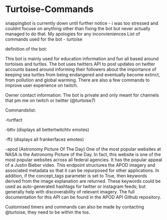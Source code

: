 # Turtoise-Commands
snappingbot is currently down until further notice - i was too stressed and couldnt focuse on anything other than fixing the bot but never actually managed to do that. My apologies for any inconvieniences
List of commands used for  the bot - turtoise 


definition of the bot:

This bot is mainly used for education information and fun all based around tortoises and turtles. The bot uses twitters API to post updates on twitter accounts based around informing their followers about the importance of keeping sea turtles from being  endangered and eventually become extinct,  from pollution and global warming. There are also a few commands to improve user experience on twitch.


Owner contact information:
The bot is private and only meant for channels that pm me on twitch or twitter (@turtoise7)

Commandslist:

-turtfact

-bttv (displays all bettertwitchtv emotes)

-ffz (displays all frankerfacez emotes)

-apod (Astronomy Picture Of The Day)
One of the most popular websites at NASA is the Astronomy Picture of the Day. In fact, this website is one of the most popular websites across all federal agencies. It has the popular appeal of a Justin Bieber video. This endpoint structures the APOD imagery and associated metadata so that it can be repurposed for other applications. In addition, if the concept_tags parameter is set to True, then keywords derived from the image explanation are returned. These keywords could be used as auto-generated hashtags for twitter or instagram feeds; but generally help with discoverability of relevant imagery.
The full documentation for this API can be found in the APOD API Github repository.

Customised timers and commands can also be made by contacting @turtoise, they need to be within the tos.
